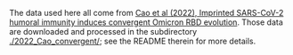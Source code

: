 The data used here all come from [Cao et al (2022), Imprinted SARS-CoV-2 humoral immunity induces convergent Omicron RBD evolution](https://www.nature.com/articles/s41586-022-05644-7).
Those data are downloaded and processed in the subdirectory [./2022_Cao_convergent/](2022_Cao_convergent); see the README therein for more details.
